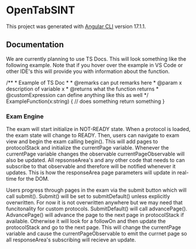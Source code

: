 # OpenTabSINT

This project was generated with [Angular CLI](https://github.com/angular/angular-cli) version 17.1.1.

## Documentation

We are currently planning to use TS Docs. This will look something like the following example. Note that if you hover over the example in VS Code or other IDE's this will provide you with information about the function.

/**
    * Example of TS Doc
    *
    * @remarks can put remarks here
    * @param x description of variable x
    * @returns what the function returns
    * @customExpression can define anything like this as well
*/
ExampleFunction(x:string) {
    // does something
    return something
}

### Exam Engine

The exam will start initialize in NOT-READY state. When a protocol is loaded, the exam state will change to READY. Then, users can navigate to exam view and begin the exam calling begin(). This will add pages to protocolStack and initialize the currentPage variable. Whenever the currentPage variable changes the observable currentPageObservable will also be updated. All repsonseArea's and any other code that needs to can subscribe to that observable and therefore will be notified whenever it updates. This is how the responseArea page parameters will update in real-time for the DOM.

Users progress through pages in the exam via the submit button which will call submit(). Submit() will be set to submitDefault() unless explicitly overwritten. For now it is not overwritten anywhere but we may need that funcitonality for custom protocols. SubmitDefault() will call advancePage(). AdvancePage() will advance the page to the next page in protocolStack if available. Otherwise it will look for a followOn and then update the protocolStack and go to the next page. This will change the currentPage variable and cause the currentPageObservable to emit the currnet page so all responseArea's subscribing will recieve an update.